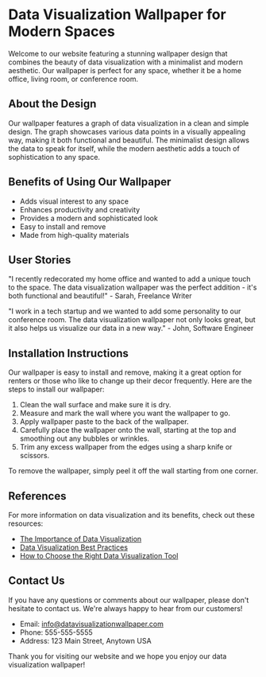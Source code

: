 <!--
Write me content for website with wallpaper which alt text is:

"A wallpaper with a graph of data visualization, in a minimalist and modern design."

The name/title of the page should not be 1:1 copy of the alt text but rather a real content of the website which is using this wallpaper.

- Use markdown format 
- Start with the heading
- The content should look like a real website 
- Include real sections like references, contact, user stories, etc. use things relevant to the page purpose.
- Feel free to use structure like headings, bullets, numbering, blockquotes, paragraphs, horizontal lines, etc.
- You can use formatting like bold or _italic_
- You can include UTF-8 emojis
- Links should be only #hash anchors (and you can refer to the document itself)
- Do not include images
-->

<!--font:Montserrat-->

# Data Visualization Wallpaper for Modern Spaces

Welcome to our website featuring a stunning wallpaper design that combines the beauty of data visualization with a minimalist and modern aesthetic. Our wallpaper is perfect for any space, whether it be a home office, living room, or conference room.

## About the Design

Our wallpaper features a graph of data visualization in a clean and simple design. The graph showcases various data points in a visually appealing way, making it both functional and beautiful. The minimalist design allows the data to speak for itself, while the modern aesthetic adds a touch of sophistication to any space.

## Benefits of Using Our Wallpaper

- Adds visual interest to any space
- Enhances productivity and creativity
- Provides a modern and sophisticated look
- Easy to install and remove
- Made from high-quality materials

## User Stories

"I recently redecorated my home office and wanted to add a unique touch to the space. The data visualization wallpaper was the perfect addition - it's both functional and beautiful!" - Sarah, Freelance Writer

"I work in a tech startup and we wanted to add some personality to our conference room. The data visualization wallpaper not only looks great, but it also helps us visualize our data in a new way." - John, Software Engineer

## Installation Instructions

Our wallpaper is easy to install and remove, making it a great option for renters or those who like to change up their decor frequently. Here are the steps to install our wallpaper:

1. Clean the wall surface and make sure it is dry.
2. Measure and mark the wall where you want the wallpaper to go.
3. Apply wallpaper paste to the back of the wallpaper.
4. Carefully place the wallpaper onto the wall, starting at the top and smoothing out any bubbles or wrinkles.
5. Trim any excess wallpaper from the edges using a sharp knife or scissors.

To remove the wallpaper, simply peel it off the wall starting from one corner.

## References

For more information on data visualization and its benefits, check out these resources:

- [The Importance of Data Visualization](#)
- [Data Visualization Best Practices](#)
- [How to Choose the Right Data Visualization Tool](#)

## Contact Us

If you have any questions or comments about our wallpaper, please don't hesitate to contact us. We're always happy to hear from our customers!

- Email: info@datavisualizationwallpaper.com
- Phone: 555-555-5555
- Address: 123 Main Street, Anytown USA

Thank you for visiting our website and we hope you enjoy our data visualization wallpaper!
